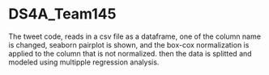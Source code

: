 # DS4A_Team145
The tweet code, reads in a csv file as a dataframe, one of the column name is changed, seaborn pairplot is shown, and the box-cox normalization is applied to the column that is not normalized.
then the data is splitted and modeled using multipple regression analysis.
